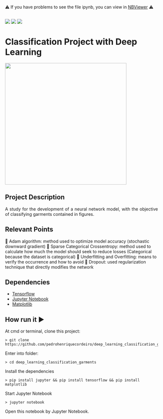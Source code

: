 :warning: If you have problems to see the file ipynb, 
you can view in [NBViewer](https://nbviewer.jupyter.org/github/pedrohenriquecordeiro/deep_learning_classification_garments/blob/master/notebook.ipynb) :warning:

<br/>

<img src="http://img.shields.io/static/v1?label=License&message=MIT&color=green&style=for-the-badge"/>
<img src="https://img.shields.io/static/v1?label=Python&logoColor=white&message=jupyter&color=yellow&style=for-the-badge&logo=Python"/>
<img src="http://img.shields.io/static/v1?label=STATUS&message=IN%20PROGRESS&color=RED&style=for-the-badge"/>

# Classification Project with Deep Learning 
<img src="https://user-images.githubusercontent.com/29979127/85621784-31eb0400-b63c-11ea-82ba-f591167f2441.png" width=400/>

## Project Description
<p align="justify"> 
    A study for the development of a neural network model, with the objective of classifying garments contained in figures.
</p>


## Relevant Points
:round_pushpin: Adam algorithm: method used to optimize model accuracy (stochastic downward gradient)
:round_pushpin: Sparse Categorical Crossentropy: method used to calculate how much the model should seek to reduce losses (Categorical because the dataset is categorical)
:round_pushpin: Underfitting and Overfitting: means to verify the occurrence and how to avoid
:round_pushpin: Dropout: used regularization technique that directly modifies the network

## Dependencies
- [Tensorflow](https://www.tensorflow.org/api_docs)
- [Jupyter Notebook](https://jupyter.org/)
- [Matplotlib](https://matplotlib.org/)

## How run it :arrow_forward:
At cmd or terminal, clone this project:
```
> git clone https://github.com/pedrohenriquecordeiro/deep_learning_classification_garments.git
```
Enter into folder:
```
> cd deep_learning_classification_garments
```
Install the dependencies
```
> pip install jupyter && pip install tensorflow && pip install matplotlib
```
Start Jupyter Notebook 
```
> jupyter notebook
```
Open this notebook by Jupyter Notebook.




